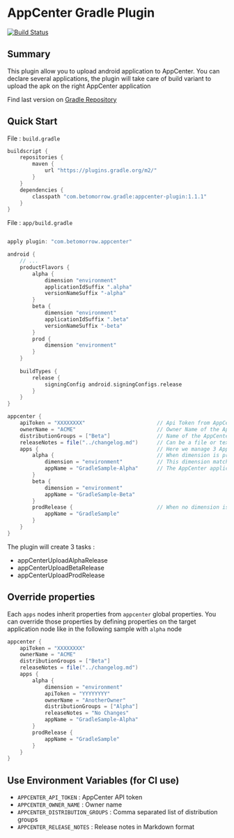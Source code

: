 # AppCenter Gradle Plugin

[![Build Status](https://travis-ci.com/oliviergauthier/gradle-appcenter-plugin.svg?branch=master)](https://travis-ci.com/oliviergauthier/gradle-appcenter-plugin.svg?branch=master)

## Summary

This plugin allow you to upload android application to AppCenter. You can declare several applications, the plugin will take care of build variant to upload the apk on the right AppCenter application

Find last version on [Gradle Repository](https://plugins.gradle.org/plugin/com.betomorrow.appcenter)

## Quick Start

File : `build.gradle`

```groovy
buildscript {
    repositories {
        maven {
            url "https://plugins.gradle.org/m2/"
        }
    }
    dependencies {
        classpath "com.betomorrow.gradle:appcenter-plugin:1.1.1"
    }
}

```

File : `app/build.gradle`

```groovy

apply plugin: "com.betomorrow.appcenter"

android {
    // ...
    productFlavors {
        alpha {
            dimension "environment"
            applicationIdSuffix ".alpha"
            versionNameSuffix "-alpha"
        }
        beta {
            dimension "environment"
            applicationIdSuffix ".beta"
            versionNameSuffix "-beta"
        }
        prod {
            dimension "environment"
        }
    }
    
    buildTypes {
        release {
            signingConfig android.signingConfigs.release
        }
    }
}

appcenter {
    apiToken = "XXXXXXXX"                       // Api Token from AppCenter user profile
    ownerName = "ACME"                          // Owner Name of the AppCenter Application
    distributionGroups = ["Beta"]               // Name of the AppCenter Distribution Group
    releaseNotes = file("../changelog.md")      // Can be a file or text
    apps {                                      // Here we manage 3 AppCenter applications : alpha, beta and prod
        alpha {                                 // When dimension is provided, this name match the productFlavor name
            dimension = "environment"           // This dimension match the flavor dimension
            appName = "GradleSample-Alpha"      // The AppCenter application name
        }
        beta {
            dimension = "environment"
            appName = "GradleSample-Beta"
        }
        prodRelease {                           // When no dimension is provided, this name match the full variant name
            appName = "GradleSample"
        }
    }
}

```

The plugin will create 3 tasks :

- appCenterUploadAlphaRelease
- appCenterUploadBetaRelease
- appCenterUploadProdRelease


## Override properties

Each `apps` nodes inherit properties from `appcenter` global properties. You can override those properties by defining properties on the target application node like in the following sample with `alpha` node

```groovy
appcenter {
    apiToken = "XXXXXXXX"
    ownerName = "ACME"
    distributionGroups = ["Beta"]
    releaseNotes = file("../changelog.md")
    apps {      
        alpha {
            dimension = "environment"
            apiToken = "YYYYYYYY"
            ownerName = "AnotherOwner"
            distributionGroups = ["Alpha"]
            releaseNotes = "No Changes"
            appName = "GradleSample-Alpha"
        }
        prodRelease {           
            appName = "GradleSample"
        }
    }
}
```

## Use Environment Variables (for CI use)
- `APPCENTER_API_TOKEN` : AppCenter API token
- `APPCENTER_OWNER_NAME` : Owner name
- `APPCENTER_DISTRIBUTION_GROUPS` : Comma separated list of distribution groups 
- `APPCENTER_RELEASE_NOTES` :  Release notes in Markdown format